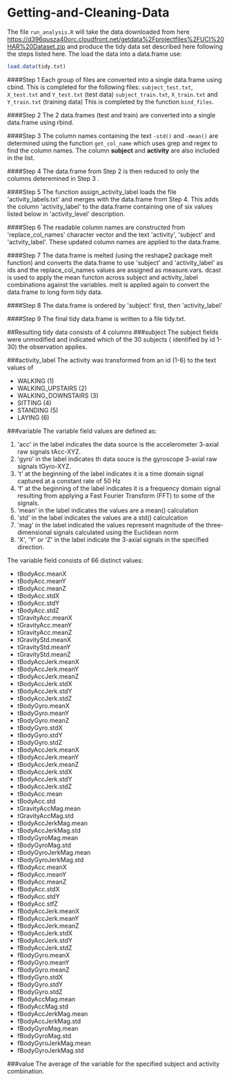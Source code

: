 Getting-and-Cleaning-Data
=========================

The file `run_analysis.R` will take the data downloaded from here https://d396qusza40orc.cloudfront.net/getdata%2Fprojectfiles%2FUCI%20HAR%20Dataset.zip and produce the tidy data set described here following the steps listed here.  The load the data into a data.frame use:

```R
load.data(tidy.txt)
```

####Step 1
Each group of files are converted into a single data.frame using cbind.  This is completed for the following files:
`subject_test.txt`, `X_test.txt` and `Y_test.txt` (test data)
`subject_train.txt`, `X_train.txt` and `Y_train.txt` (training data)
This is completed by the function `bind_files`.

####Step 2
The 2 data.frames (test and train) are converted into a single data.frame using rbind.

####Step 3 
The column names containing the text `-std()` and `-mean()` are determined using the function `get_col_name` which uses grep and regex to find the column names.  The column **subject** and **activity** are also included in the list.

####Step 4
The data.frame from Step 2 is then reduced to only the columns deteremined in Step 3 .

####Step 5
The function assign_activity_label loads the file 'activity_labels.txt' and merges with the data.frame from Step 4.  This adds the column 'activity_label' to the data.frame containing one of six values listed below in 'activity_level' description.

####Step 6
The readable column names are constructed from 'replace_col_names' character vector and the text 'activity', 'subject' and 'actvity_label'.  These updated column names are applied to the data.frame.

####Step 7
The data.frame is melted (using the reshape2 package melt function) and converts the data.frame to use 'subject' and 'activity_label' as ids and the replace_col_names values are assigned as measure.vars.  dcast is used to apply the mean functon across subject and activity_label combinations against the variables.  melt is applied again to convert the data.frame to long form tidy data.

####Step 8 
The data.frame is ordered by 'subject' first, then 'activity_label'

####Step 9
The final tidy data.frame is written to a file tidy.txt.

##Resulting tidy data consists of 4 columns
###subject
The subject fields were unmodified and indicated which of the 30 subjects ( identified by id 1-30) the observation applies.

###activity_label
The activity was transformed from an id (1-6) to the text values of 
- WALKING (1)
- WALKING_UPSTAIRS (2)
- WALKING_DOWNSTAIRS (3)
- SITTING (4)
- STANDING (5)
- LAYING (6)

###variable
The variable field values are defined as:

1. 'acc' in the label indicates the data source is the accelerometer 3-axial raw signals tAcc-XYZ.
2. 'gyro' in the label indicates th data souce is the gyroscope 3-axial raw signals tGyro-XYZ.
3. 't' at the beginning of the label indicates it is a time domain signal captured at a constant rate of 50 Hz
4. 'f' at the beginning of the label indicates it is a frequency domain signal resulting from applying a Fast Fourier Transform (FFT) to some of the signals.
5. 'mean' in the label indicates the values are a mean() calculation
6. 'std' in the label indicates the values are a std() calculcation
7. 'mag' in the label indicated the values represent magnitude of the three-dimensional signals calculated using the Euclidean norm
8. 'X', 'Y' or 'Z' in the label indicate the 3-axial signals in the specified direction.

The variable field consists of 66 distinct values:
- tBodyAcc.meanX
- tBodyAcc.meanY
- tBodyAcc.meanZ
- tBodyAcc.stdX
- tBodyAcc.stdY
- tBodyAcc.stdZ
- tGravityAcc.meanX
- tGravityAcc.meanY
- tGravityAcc.meanZ
- tGravityStd.meanX
- tGravityStd.meanY
- tGravityStd.meanZ
- tBodyAccJerk.meanX
- tBodyAccJerk.meanY
- tBodyAccJerk.meanZ
- tBodyAccJerk.stdX
- tBodyAccJerk.stdY
- tBodyAccJerk.stdZ
- tBodyGyro.meanX
- tBodyGyro.meanY
- tBodyGyro.meanZ
- tBodyGyro.stdX
- tBodyGyro.stdY
- tBodyGyro.stdZ
- tBodyAccJerk.meanX
- tBodyAccJerk.meanY
- tBodyAccJerk.meanZ
- tBodyAccJerk.stdX
- tBodyAccJerk.stdY
- tBodyAccJerk.stdZ
- tBodyAcc.mean
- tBodyAcc.std
- tGravityAccMag.mean
- tGravityAccMag.std
- tBodyAccJerkMag.mean
- tBodyAccJerkMag.std
- tBodyGyroMag.mean
- tBodyGyroMag.std
- tBodyGyroJerkMag.mean
- tBodyGyroJerkMag.std
- fBodyAcc.meanX
- fBodyAcc.meanY
- fBodyAcc.meanZ
- fBodyAcc.stdX
- fBodyAcc.stdY
- fBodyAcc.stfZ
- fBodyAccJerk.meanX
- fBodyAccJerk.meanY
- fBodyAccJerk.meanZ
- fBodyAccJerk.stdX
- fBodyAccJerk.stdY
- fBodyAccJerk.stdZ
- fBodyGyro.meanX
- fBodyGyro.meanY
- fBodyGyro.meanZ
- fBodyGyro.stdX
- fBodyGyro.stdY
- fBodyGyro.stdZ
- fBodyAccMag.mean
- fBodyAccMag.std
- fBodyAccJerkMag.mean
- fBodyAccJerkMag.std
- fBodyGyroMag.mean
- fBodyGyroMag.std
- fBodyGyroJerkMag.mean
- fBodyGyroJerkMag.std

###value
The average of the variable for the specified subject and activity combination.
